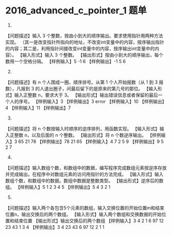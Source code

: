 # 2016_advanced_c_pointer_1 题单
1.	
【问题描述】输入 3 个整数，按由小到大的顺序输出。要求使用指针用两种方法实现。
（其一是改变指针所指向的地址，不改变int变量中的内容，按序输出指针的内容；其二是，利用指针间接改变int变量中的内容，按序输出int变量中的内容）。
【输入形式】输入 3 个整数。
【输出形式】按由小到大的顺序输出，每个数用一个空格分隔。
【样例输入】5 -1 6
【样例输出】-1 5 6

2.	
【问题描述】有 n 个人围成一圈，顺序排号。从第 1 个人开始报数（从 1 到 3 报数），凡报到 3 的人退出圈子，问最后留下的是原来的第几号的那位。
【输入形式】输入正整数 n，要求大于 3。
【输出形式】输出错误信息或者保留的最后一个人的序号。
【样例输入】3
【样例输出】3 error
【样例输入】10
【样例输出】4
【样例输入】11
【样例输出】7

3.	
【问题描述】将 n 个数按输入时顺序的逆序排列，用函数实现。
【输入形式】输入正整数 n，以及后面的 n 个整数。
【输出形式】将 n 个数逆序输出。
【样例输入】3 65 21 78
【样例输出】78 21 65
【样例输入】4 7 2 5 9
【样例输出】9 5 2 7

4.	
【问题描述】输入数组个数，和数组中的数据，编写程序完成数组元素按逆序存放并完成输出。在程序中对数组元素的访问用指针的方法完成。
【输入形式】输入数组个数，和数组中的数据。数组中数据是整数类型。
【输出形式】逆序后的数组。
【样例输入】5 1 2 3 4 5
【样例输出】5 4 3 2 1

5.	
【问题描述】输入两个各包含5个元素的数组，输入交换位置的开始位置m和结束位置n，输出交换后的两个数组。
【输入形式】输入两个数组和交换数据的开始位置和结束位置
【输出形式】输出交换后的两个数组
【样例输入】3 4 2 1 6 97 12 23 43 1 3 4
【样例输出】3 4 23 43 6 97 12 2 1 1
